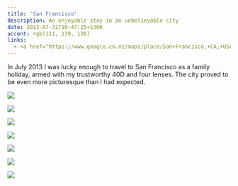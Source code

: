 ```yaml
---
title: 'San Francisco'
description: An enjoyable stay in an unbelievable city
date: 2013-07-31T16:47:25+1300
accent: rgb(111, 139, 136)
links:
  - <a href="https://www.google.co.nz/maps/place/San+Francisco,+CA,+USA/@37.7576948,-122.4726194,13z/data=!3m1!4b1!4m5!3m4!1s0x80859a6d00690021:0x4a501367f076adff!8m2!3d37.7749295!4d-122.4194155" target="_blank" rel="noreferrer">View at Google Maps</a>
---
```


In July 2013 I was lucky enough to travel to San Francisco as a family holiday, armed with my trustworthy 40D and four lenses. The city proved to be even more picturesque than I had expected.

![][1]

![][2]

![][3]

![][4]

![][5]

![][6]

![][7]

[1]: ./sanfran-1.jpg
[2]: ./sanfran-2.jpg
[3]: ./sanfran-3.jpg
[4]: ./sanfran-4.jpg
[5]: ./sanfran-5.jpg
[6]: ./sanfran-6.jpg
[7]: ./sanfran-7.jpg

